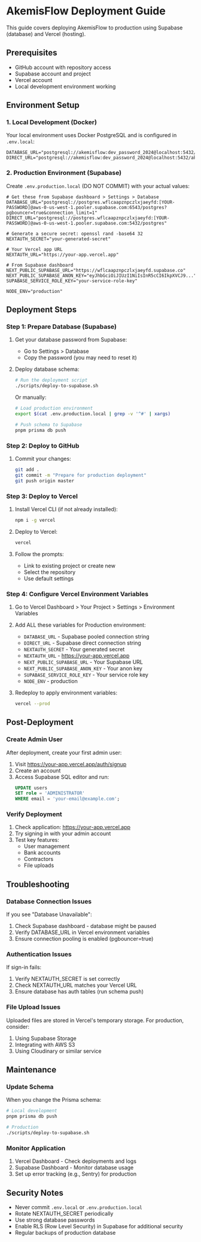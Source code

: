 # AkemisFlow Deployment Guide

This guide covers deploying AkemisFlow to production using Supabase (database) and Vercel (hosting).

## Prerequisites

- GitHub account with repository access
- Supabase account and project
- Vercel account
- Local development environment working

## Environment Setup

### 1. Local Development (Docker)

Your local environment uses Docker PostgreSQL and is configured in `.env.local`:
```env
DATABASE_URL="postgresql://akemisflow:dev_password_2024@localhost:5432/akemisflow_dev"
DIRECT_URL="postgresql://akemisflow:dev_password_2024@localhost:5432/akemisflow_dev"
```

### 2. Production Environment (Supabase)

Create `.env.production.local` (DO NOT COMMIT) with your actual values:
```env
# Get these from Supabase dashboard > Settings > Database
DATABASE_URL="postgresql://postgres.wflcaapznpczlxjaeyfd:[YOUR-PASSWORD]@aws-0-us-west-1.pooler.supabase.com:6543/postgres?pgbouncer=true&connection_limit=1"
DIRECT_URL="postgresql://postgres.wflcaapznpczlxjaeyfd:[YOUR-PASSWORD]@aws-0-us-west-1.pooler.supabase.com:5432/postgres"

# Generate a secure secret: openssl rand -base64 32
NEXTAUTH_SECRET="your-generated-secret"

# Your Vercel app URL
NEXTAUTH_URL="https://your-app.vercel.app"

# From Supabase dashboard
NEXT_PUBLIC_SUPABASE_URL="https://wflcaapznpczlxjaeyfd.supabase.co"
NEXT_PUBLIC_SUPABASE_ANON_KEY="eyJhbGciOiJIUzI1NiIsInR5cCI6IkpXVCJ9..."
SUPABASE_SERVICE_ROLE_KEY="your-service-role-key"

NODE_ENV="production"
```

## Deployment Steps

### Step 1: Prepare Database (Supabase)

1. Get your database password from Supabase:
   - Go to Settings > Database
   - Copy the password (you may need to reset it)

2. Deploy database schema:
   ```bash
   # Run the deployment script
   ./scripts/deploy-to-supabase.sh
   ```

   Or manually:
   ```bash
   # Load production environment
   export $(cat .env.production.local | grep -v '^#' | xargs)
   
   # Push schema to Supabase
   pnpm prisma db push
   ```

### Step 2: Deploy to GitHub

1. Commit your changes:
   ```bash
   git add .
   git commit -m "Prepare for production deployment"
   git push origin master
   ```

### Step 3: Deploy to Vercel

1. Install Vercel CLI (if not already installed):
   ```bash
   npm i -g vercel
   ```

2. Deploy to Vercel:
   ```bash
   vercel
   ```

3. Follow the prompts:
   - Link to existing project or create new
   - Select the repository
   - Use default settings

### Step 4: Configure Vercel Environment Variables

1. Go to Vercel Dashboard > Your Project > Settings > Environment Variables

2. Add ALL these variables for Production environment:
   - `DATABASE_URL` - Supabase pooled connection string
   - `DIRECT_URL` - Supabase direct connection string
   - `NEXTAUTH_SECRET` - Your generated secret
   - `NEXTAUTH_URL` - https://your-app.vercel.app
   - `NEXT_PUBLIC_SUPABASE_URL` - Your Supabase URL
   - `NEXT_PUBLIC_SUPABASE_ANON_KEY` - Your anon key
   - `SUPABASE_SERVICE_ROLE_KEY` - Your service role key
   - `NODE_ENV` - production

3. Redeploy to apply environment variables:
   ```bash
   vercel --prod
   ```

## Post-Deployment

### Create Admin User

After deployment, create your first admin user:

1. Visit https://your-app.vercel.app/auth/signup
2. Create an account
3. Access Supabase SQL editor and run:
   ```sql
   UPDATE users 
   SET role = 'ADMINISTRATOR' 
   WHERE email = 'your-email@example.com';
   ```

### Verify Deployment

1. Check application: https://your-app.vercel.app
2. Try signing in with your admin account
3. Test key features:
   - User management
   - Bank accounts
   - Contractors
   - File uploads

## Troubleshooting

### Database Connection Issues

If you see "Database Unavailable":
1. Check Supabase dashboard - database might be paused
2. Verify DATABASE_URL in Vercel environment variables
3. Ensure connection pooling is enabled (pgbouncer=true)

### Authentication Issues

If sign-in fails:
1. Verify NEXTAUTH_SECRET is set correctly
2. Check NEXTAUTH_URL matches your Vercel URL
3. Ensure database has auth tables (run schema push)

### File Upload Issues

Uploaded files are stored in Vercel's temporary storage. For production, consider:
1. Using Supabase Storage
2. Integrating with AWS S3
3. Using Cloudinary or similar service

## Maintenance

### Update Schema

When you change the Prisma schema:
```bash
# Local development
pnpm prisma db push

# Production
./scripts/deploy-to-supabase.sh
```

### Monitor Application

1. Vercel Dashboard - Check deployments and logs
2. Supabase Dashboard - Monitor database usage
3. Set up error tracking (e.g., Sentry) for production

## Security Notes

- Never commit `.env.local` or `.env.production.local`
- Rotate NEXTAUTH_SECRET periodically
- Use strong database passwords
- Enable RLS (Row Level Security) in Supabase for additional security
- Regular backups of production database